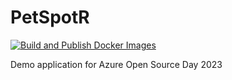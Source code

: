 # PetSpotR

[![Build and Publish Docker Images](https://github.com/AaronCrawfis/PetSpotR/actions/workflows/containers.yaml/badge.svg)](https://github.com/AaronCrawfis/PetSpotR/actions/workflows/containers.yaml)

Demo application for Azure Open Source Day 2023

